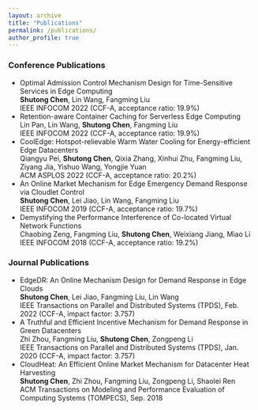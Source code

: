 ```yaml
---
layout: archive
title: "Publications"
permalink: /publications/
author_profile: true
---
```



### Conference Publications
- Optimal Admission Control Mechanism Design for Time-Sensitive Services in Edge Computing \
	**Shutong Chen**, Lin Wang, Fangming Liu \
	IEEE INFOCOM 2022 (CCF-A, acceptance ratio: 19.9%)
- Retention-aware Container Caching for Serverless Edge Computing \
	Lin Pan, Lin Wang, **Shutong Chen**, Fangming Liu\
	IEEE INFOCOM 2022 (CCF-A, acceptance ratio: 19.9%)
- CoolEdge: Hotspot-relievable Warm Water Cooling for Energy-efficient Edge Datacenters\
	Qiangyu Pei, **Shutong Chen**, Qixia Zhang, Xinhui Zhu, Fangming Liu, Ziyang Jia, Yishuo Wang, Yongjie Yuan\
	ACM ASPLOS 2022 (CCF-A, acceptance ratio: 20.2%)
- An Online Market Mechanism for Edge Emergency Demand Response via Cloudlet Control\
	**Shutong Chen**, Lei Jiao, Lin Wang, Fangming Liu\
	IEEE INFOCOM 2019 (CCF-A, acceptance ratio: 19.7%)
- Demystifying the Performance Interference of Co-located Virtual Network Functions\
	Chaobing Zeng, Fangming Liu, **Shutong Chen**, Weixiang Jiang, Miao Li\
	IEEE INFOCOM 2018 (CCF-A, acceptance ratio: 19.2%)



### Journal Publications
- EdgeDR: An Online Mechanism Design for Demand Response in Edge Clouds\
	**Shutong Chen**, Lei Jiao, Fangming Liu, Lin Wang\
	IEEE Transactions on Parallel and Distributed Systems (TPDS), Feb. 2022 (CCF-A, impact factor: 3.757)
- A Truthful and Efficient Incentive Mechanism for Demand Response in Green Datacenters\
	Zhi Zhou, Fangming Liu, **Shutong Chen**, Zongpeng Li\
	IEEE Transactions on Parallel and Distributed Systems (TPDS), Jan. 2020 (CCF-A, impact factor: 3.757)
- CloudHeat: An Efficient Online Market Mechanism for Datacenter Heat Harvesting\
	**Shutong Chen**, Zhi Zhou, Fangming Liu, Zongpeng Li, Shaolei Ren\
	ACM Transactions on Modeling and Performance Evaluation of Computing Systems (TOMPECS), Sep. 2018
